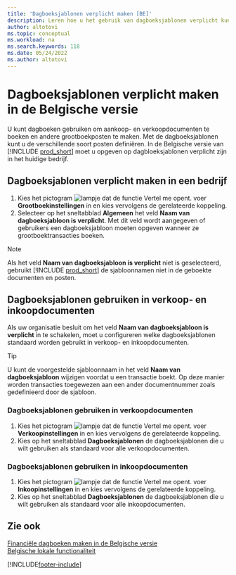 ```yaml
---
title: 'Dagboeksjablonen verplicht maken [BE]'
description: Leren hoe u het gebruik van dagboeksjablonen verplicht kunt maken in de Belgische versie.
author: altotovi
ms.topic: conceptual
ms.workload: na
ms.search.keywords: 118
ms.date: 05/24/2022
ms.author: altotovi
---
```


# Dagboeksjablonen verplicht maken in de Belgische versie

U kunt dagboeken gebruiken om aankoop- en verkoopdocumenten te boeken en andere grootboekposten te maken. Met de dagboeksjablonen kunt u de verschillende soort posten definiëren. In de Belgische versie van [!INCLUDE [prod_short](../../includes/prod_short.md)] moet u opgeven op dagbloeksjablonen verplicht zijn in het huidige bedrijf.  

## Dagboeksjablonen verplicht maken in een bedrijf

1. Kies het pictogram ![lampje dat de functie Vertel me opent.](../../media/ui-search/search_small.png "Vertel me wat u wilt doen") voer **Grootboekinstellingen** in en kies vervolgens de gerelateerde koppeling.  
2. Selecteer op het sneltabblad **Algemeen** het veld **Naam van dagboeksjabloon is verplicht**. Met dit veld wordt aangegeven of gebruikers een dagboeksjabloon moeten opgeven wanneer ze grootboektransacties boeken.  

> [!NOTE]  
> Als het veld **Naam van dagboeksjabloon is verplicht** niet is geselecteerd, gebruikt [!INCLUDE [prod_short](../../includes/prod_short.md)] de sjabloonnamen niet in de geboekte documenten en posten.

## Dagboeksjablonen gebruiken in verkoop- en inkoopdocumenten

Als uw organisatie besluit om het veld **Naam van dagboeksjabloon is verplicht** in te schakelen, moet u configureren welke dagboeksjablonen standaard worden gebruikt in verkoop- en inkoopdocumenten.

> [!TIP]  
> U kunt de voorgestelde sjabloonnaam in het veld **Naam van dagboeksjabloon** wijzigen voordat u een transactie boekt. Op deze manier worden transacties toegewezen aan een ander documentnummer zoals gedefinieerd door de sjabloon.

### Dagboeksjablonen gebruiken in verkoopdocumenten

1. Kies het pictogram ![lampje dat de functie Vertel me opent.](../../media/ui-search/search_small.png "Vertel me wat u wilt doen") voer **Verkoopinstellingen** in en kies vervolgens de gerelateerde koppeling.  
2. Kies op het sneltabblad **Dagboeksjablonen** de dagboeksjablonen die u wilt gebruiken als standaard voor alle verkoopdocumenten.  

### Dagboeksjablonen gebruiken in inkoopdocumenten

1. Kies het pictogram ![lampje dat de functie Vertel me opent.](../../media/ui-search/search_small.png "Vertel me wat u wilt doen") voer **Inkoopinstellingen** in en kies vervolgens de gerelateerde koppeling.  
2. Kies op het sneltabblad **Dagboeksjablonen** de dagboeksjablonen die u wilt gebruiken als standaard voor alle inkoopdocumenten.  

## Zie ook

[Financiële dagboeken maken in de Belgische versie](how-to-create-financial-journals.md)  
[Belgische lokale functionaliteit](belgium-local-functionality.md)  


[!INCLUDE[footer-include](../../includes/footer-banner.md)]
